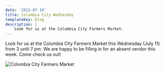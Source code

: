 ```yaml
---
date: '2012-07-10'
title: Columbia City Wednesday
templateKey: blog
description: |
    Look for us at the Columbia City Farmers Market.
---
```

Look for us at the Columbia City Farmers Market this Wednesday (July 11) from 3 until 7 pm.  We are happy to be filling in for an absent vendor this week.  Come check us out!

<img src="/uploads/columbia-city-market.jpg" class="img-fluid page-image shadow m-3" alt="Columbia City Farmers Market" />
